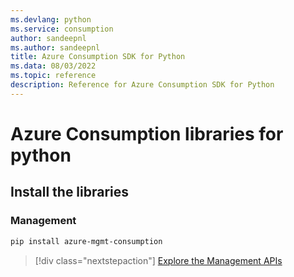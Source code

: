 ```yaml
---
ms.devlang: python
ms.service: consumption
author: sandeepnl
ms.author: sandeepnl
title: Azure Consumption SDK for Python
ms.data: 08/03/2022
ms.topic: reference
description: Reference for Azure Consumption SDK for Python
---
```

# Azure Consumption libraries for python

## Install the libraries


### Management

```bash
pip install azure-mgmt-consumption
```
> [!div class="nextstepaction"]
> [Explore the Management APIs](/python/api/overview/azure/consumption/management)